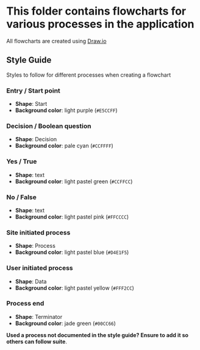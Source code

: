 # This folder contains flowcharts for various processes in the application 
All flowcharts are created using [Draw.io](https://app.diagrams.net/)

## Style Guide
Styles to follow for different processes when creating a flowchart

### Entry / Start point
- **Shape**: Start
- **Background color**: light purple (`#E5CCFF`)

### Decision / Boolean question
- **Shape**: Decision
- **Background color**: pale cyan (`#CCFFFF`)

### Yes / True
- **Shape**: text
- **Background color**: light pastel green (`#CCFFCC`)

### No / False
- **Shape**: text
- **Background color**: light pastel pink (`#FFCCCC`)

### Site initiated process
- **Shape**: Process
- **Background color**: light pastel blue (`#D4E1F5`)

### User initiated process
- **Shape**: Data
- **Background color**: light pastel yellow (`#FFF2CC`)

### Process end
- **Shape**: Terminator
- **Background color**: jade green (`#00CC66`)

**Used a process not documented in the style guide? Ensure to add it so others can follow suite**.